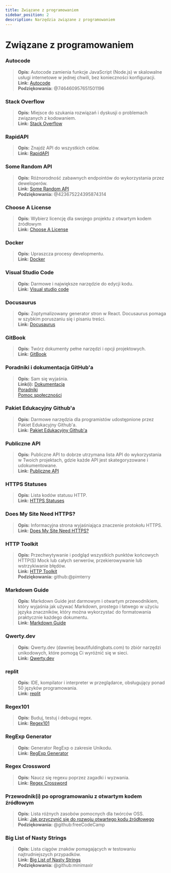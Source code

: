 ```yaml
---
title: Związane z programowaniem
sidebar_position: 2
description: Narzędzia związane z programowaniem
---
```


# Związane z programowaniem

### Autocode
> __Opis:__ Autocode zamienia funkcje JavaScript (Node.js) w skalowalne usługi internetowe w jednej chwili, bez konieczności konfiguracji.   <br/>
__Link:__ [Autocode](https://autocode.com/)  <br/>
__Podziękowania:__ @746460957651501196

### Stack Overflow
> __Opis:__ Miejsce do szukania rozwiązań i dyskusji o problemach związanych z kodowaniem.  <br/>
__Link:__ [Stack Overflow](https://stackoverflow.com/)

### RapidAPI
> __Opis:__ Znajdź API do wszystkich celów.  <br/>
__Link:__ [RapidAPI](https://rapidapi.com/)

### Some Random API
> __Opis:__ Różnorodność zabawnych endpointów do wykorzystania przez deweloperów.  <br/>
__Link:__ [Some Random API](https://some-random-api.ml/)  <br/>
__Podziękowania:__ @423675224395874314 

### Choose A License
> __Opis:__ Wybierz licencję dla swojego projektu z otwartym kodem źródłowym   <br/>
__Link:__ [Choose A License](https://choosealicense.com/)

### Docker
> __Opis:__ Upraszcza procesy developmentu.   <br/>
__Link:__ [Docker](https://www.docker.com/)

### Visual Studio Code
> __Opis:__ Darmowe i największe narzędzie do edycji kodu. <br/>
__Link:__ [Visual studio code](https://code.visualstudio.com)  

### Docusaurus
> __Opis:__ Zoptymalizowany generator stron w React. Docusaurus pomaga w szybkim poruszaniu się i pisaniu treści.   <br/>
__Link:__ [Docusaurus](https://docusaurus.io/)

### GitBook
> __Opis:__ Twórz dokumenty pełne narzędzi i opcji projektowych.  <br/>
__Link:__ [GitBook](https://www.gitbook.com/)

### Poradniki i dokumentacja GitHub'a
> __Opis:__ Sam się wyjaśnia.   <br/>
__Link(i):__ 
[Dokumentacja](https://docs.github.com/en)   <br/>
[Poradniki](https://guides.github.com/)   <br/>
[Pomoc społeczności](https://github.community/)

### Pakiet Edukacyjny Github'a
> __Opis:__ Darmowe narzędzia dla programistów udostępnione przez Pakiet Edukacyjny Github'a.   <br/>
__Link:__ [Pakiet Edukacyjny Github'a](https://education.github.com/)

### Publiczne API
> __Opis:__ Publiczne API to dobrze utrzymana lista API do wykorzystania w Twoich projektach, gdzie każde API jest skategoryzowane i udokumentowane.   <br/>
__Link:__ [Publiczne API](https://github.com/public-apis/public-apis)

### HTTPS Statuses
> __Opis:__ Lista kodów statusu HTTP.   <br/>
__Link:__ [HTTPS Statuses](https://httpstatuses.com/)

### Does My Site Need HTTPS?
> __Opis:__ Informacyjna strona wyjaśniająca znaczenie protokołu HTTPS.  <br/>
__Link:__ [Does My Site Need HTTPS?](https://doesmysiteneedhttps.com/)

### HTTP Toolkit
> __Opis:__ Przechwytywanie i podgląd wszystkich punktów końcowych HTTP(S) Mock lub całych serwerów, przekierowywanie lub wstrzykiwanie błędów.  <br/>
__Link:__ [HTTP Toolkit](https://httptoolkit.tech/)  <br/>
__Podziękowania:__ github:@pimterry

### Markdown Guide
> __Opis:__ Markdown Guide jest darmowym i otwartym przewodnikiem, który wyjaśnia jak używać Markdown, prostego i łatwego w użyciu języka znaczników, który można wykorzystać do formatowania praktycznie każdego dokumentu.   <br/>
__Link:__ [Markdown Guide](https://www.markdownguide.org/)

### Qwerty.dev
> __Opis:__ Qwerty.dev (dawniej beautifuldingbats.com) to zbiór narzędzi unikodowych, które pomogą Ci wyróżnić się w sieci.   <br/>
__Link:__ [Qwerty.dev](https://qwerty.dev/)

### replit
> __Opis:__ IDE, kompilator i interpreter w przeglądarce, obsługujący ponad 50 języków programowania.   <br/>
__Link:__ [replit](https://replit.com/)

### Regex101
> __Opis:__ Buduj, testuj i debuguj regex.   <br/>
__Link:__ [Regex101](https://regex101.com/)

### RegExp Generator
> __Opis:__ Generator RegExp o zakresie Unikodu.   <br/>
__Link:__ [RegExp Generator](https://apps.timwhitlock.info/js/regex#)

### Regex Crossword
> __Opis:__ Naucz się regexu poprzez zagadki i wyzwania.   <br/>
__Link:__ [Regex Crossword](https://regexcrossword.com/)

### Przewodnik(i) po oprogramowaniu z otwartym kodem źródłowym
> __Opis:__ Lista różnych zasobów pomocnych dla twórców OSS. <br/>
__Link:__ [Jak przyczynić się do rozwoju otwartego kodu źródłowego](https://github.com/freeCodeCamp/how-to-contribute-to-open-source) <br/>
__Podziękowania:__ @github:freeCodeCamp

### Big List of Nasty Strings
> __Opis:__ Lista ciągów znaków pomagających w testowaniu najtrudniejszych przypadków. <br/>
__Link:__ [Big List of Nasty Strings](https://github.com/minimaxir/big-list-of-naughty-strings) <br/>
__Podziękowania:__ @github:minimaxir
